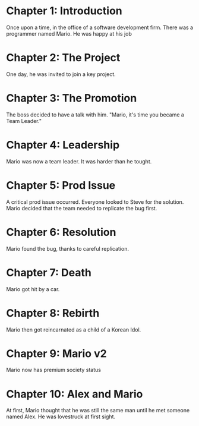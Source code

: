 # Chapter 1: Introduction

Once upon a time, in the office of a software development firm.
There was a programmer named Mario.
He was happy at his job

# Chapter 2: The Project

One day, he was invited to join a key project.

# Chapter 3: The Promotion

The boss decided to have a talk with him. "Mario, it's time you became a Team Leader."

# Chapter 4: Leadership 

Mario was now a team leader. It was harder than he tought.

# Chapter 5: Prod Issue

A critical prod issue occurred. Everyone looked to Steve for the solution. Mario decided that the team needed to replicate the bug first.

# Chapter 6: Resolution

Mario found the bug, thanks to careful replication.

# Chapter 7: Death

Mario got hit by a car.

# Chapter 8: Rebirth

Mario then got reincarnated as a child of a Korean Idol.

# Chapter 9: Mario v2

Mario now has premium society status

# Chapter 10: Alex and Mario

At first, Mario thought that he was still the same man until he met someone named Alex.
He was lovestruck at first sight.

